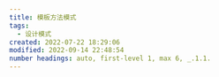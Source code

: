 ```yaml
---
title: 模板方法模式
tags: 
  - 设计模式
created: 2022-07-22 18:29:06
modified: 2022-09-14 22:48:54
number headings: auto, first-level 1, max 6, _.1.1.
---
```

